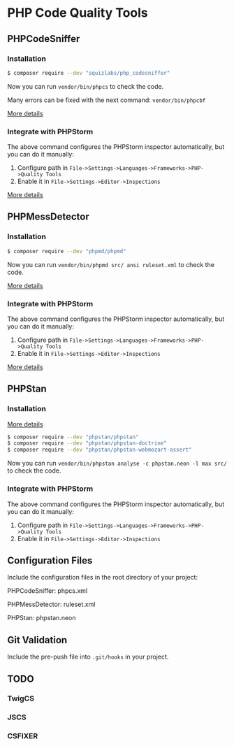 <h1>PHP Code Quality Tools</h1>

## PHPCodeSniffer

### Installation

```bash
$ composer require --dev "squizlabs/php_codesniffer"
```

Now you can run `vendor/bin/phpcs` to check the code.

Many errors can be fixed with the next command: `vendor/bin/phpcbf`

[More details](https://github.com/squizlabs/PHP_CodeSniffer)

### Integrate with PHPStorm

The above command configures the PHPStorm inspector automatically, but you can do it manually:

1. Configure path in `File->Settings->Languages->Frameworks->PHP->Quality Tools`
2. Enable it in `File->Settings->Editor->Inspections`

[More details](https://www.jetbrains.com/help/phpstorm/using-php-code-sniffer.html)

## PHPMessDetector

### Installation

```bash
$ composer require --dev "phpmd/phpmd"
```

Now you can run `vendor/bin/phpmd src/ ansi ruleset.xml` to check the code.

[More details](https://phpmd.org/)

### Integrate with PHPStorm

The above command configures the PHPStorm inspector automatically, but you can do it manually:

1. Configure path in `File->Settings->Languages->Frameworks->PHP->Quality Tools`
2. Enable it in `File->Settings->Editor->Inspections`

[More details](https://www.jetbrains.com/help/phpstorm/using-php-mess-detector.html)

## PHPStan

### Installation

[More details](https://github.com/phpstan/phpstan)

```bash
$ composer require --dev "phpstan/phpstan"
$ composer require --dev "phpstan/phpstan-doctrine"
$ composer require --dev "phpstan/phpstan-webmozart-assert"
```

Now you can run `vendor/bin/phpstan analyse -c phpstan.neon -l max src/` to check the code.

### Integrate with PHPStorm

The above command configures the PHPStorm inspector automatically, but you can do it manually:

1. Configure path in `File->Settings->Languages->Frameworks->PHP->Quality Tools`
2. Enable it in `File->Settings->Editor->Inspections`

## Configuration Files

Include the configuration files in the root directory of your project:

PHPCodeSniffer: phpcs.xml

PHPMessDetector: ruleset.xml

PHPStan: phpstan.neon

## Git Validation

Include the pre-push file into `.git/hooks` in your project.

## TODO

### TwigCS
### JSCS
### CSFIXER

